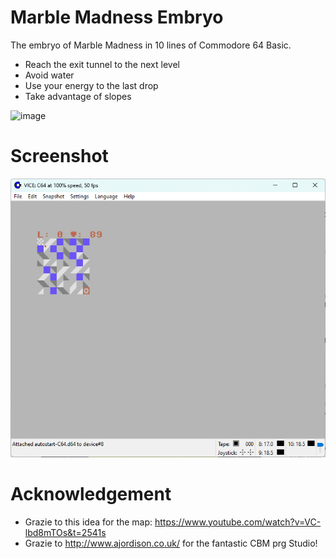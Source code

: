 # Marble Madness Embryo
The embryo of Marble Madness in 10 lines of Commodore 64 Basic.

+ Reach the exit tunnel to the next level
+ Avoid water 
+ Use your energy to the last drop
+ Take advantage of slopes 

![image](https://user-images.githubusercontent.com/9076118/227726229-1855f9f9-6379-4ec6-92b0-0f938c65307e.png)

# Screenshot
![screenshot](https://github.com/rosdec/marble_madness_embryo/blob/main/mmembryo.png)

# Acknowledgement

+ Grazie to this idea for the map: https://www.youtube.com/watch?v=VC-lbd8mTOs&t=2541s 
+ Grazie to http://www.ajordison.co.uk/ for the fantastic CBM prg Studio!
